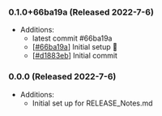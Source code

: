 ### 0.1.0+66ba19a (Released 2022-7-6)
* Additions:
    * latest commit #66ba19a
    * [[#66ba19a](https://github.com/Freymaurer/Swate.Api/commit/66ba19a2f8ef11f714977762a873e6a91920f288)] Initial setup :tada:
    * [[#d1883eb](https://github.com/Freymaurer/Swate.Api/commit/d1883ebb1baa3097d8ed53b25a190bbf2ea2a68a)] Initial commit

### 0.0.0 (Released 2022-7-6)
* Additions:
    * Initial set up for RELEASE_Notes.md
